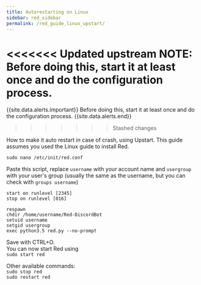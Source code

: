 ```yaml
---
title: Autorestarting on Linux
sidebar: red_sidebar
permalink: /red_guide_linux_upstart/
---
```


<<<<<<< Updated upstream
**NOTE: Before doing this, start it at least once and do the configuration process.**  
=======
{{site.data.alerts.important}} Before doing this, start it at least once and do the configuration process. {{site.data.alerts.end}}  
>>>>>>> Stashed changes

How to make it auto restart in case of crash, using Upstart. This guide assumes you used the Linux guide to install Red.

`sudo nano /etc/init/red.conf`

Paste this script, replace `username` with your account name and `usergroup` with your user's group (usually the same as the username, but you can check with `groups username`)

```
start on runlevel [2345]
stop on runlevel [016]

respawn
chdir /home/username/Red-DiscordBot
setuid username
setgid usergroup
exec python3.5 red.py --no-prompt
```

Save with CTRL+O.  
You can now start Red using  
`sudo start red`  

Other available commands:  
`sudo stop red`  
`sudo restart red`
